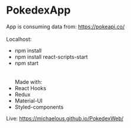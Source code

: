 # PokedexApp<br>

App is consuming data from: https://pokeapi.co/ 
<br><br>
Localhost:<br>
* npm install <br>
* npm install react-scripts-start <br>
* npm start <br>
<br><br>
Made with:
*  React Hooks<br>
*  Redux<br>
*  Material-UI<br>
*  Styled-components<br>


Live: https://michaelous.github.io/PokedexWeb/
